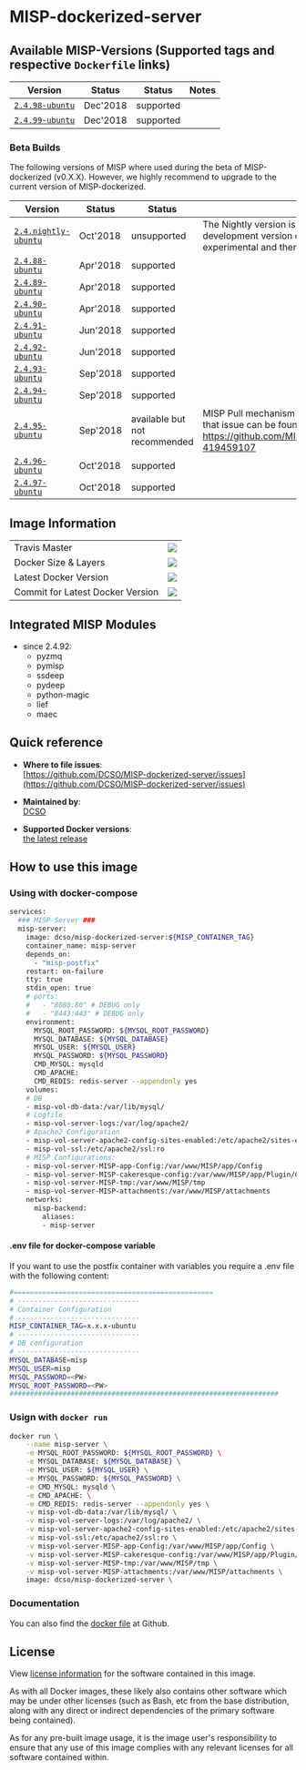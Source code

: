 # MISP-dockerized-server

## Available MISP-Versions (Supported tags and respective `Dockerfile` links)
| Version                         | Status   | Status                        | Notes                                                                                                                                                     |
| ------------------------------- | -------- | ----------------------------- | --------------------------------------------------------------------------------------------------------------------------------------------------------- |
| [`2.4.98-ubuntu`][12]           | Dec'2018 | supported                     |                                                                                                                                                           |
| [`2.4.99-ubuntu`][13]           | Dec'2018 | supported                     |                                                                                                                                                           |

### Beta Builds
The following versions of MISP where used during the beta of MISP-dockerized (v0.X.X). However, we highly recommend to upgrade to the current version of MISP-dockerized.

| Version                         | Status   | Status                        | Notes                                                                                                                                                     |
| ------------------------------- | -------- | ----------------------------- | --------------------------------------------------------------------------------------------------------------------------------------------------------- |
| [`2.4.nightly-ubuntu`][10]      | Oct'2018 | unsupported                   | The Nightly version is a build based on the latest development version of MISP-dockerized. This build is experimental and therefore not supported.        |
| [`2.4.88-ubuntu`][1]            | Apr'2018 | supported                     |                                                                                                                                                           |
| [`2.4.89-ubuntu`][2]            | Apr'2018 | supported                     |                                                                                                                                                           |
| [`2.4.90-ubuntu`][3]            | Apr'2018 | supported                     |                                                                                                                                                           |
| [`2.4.91-ubuntu`][4]            | Jun'2018 | supported                     |                                                                                                                                                           |
| [`2.4.92-ubuntu`][5]            | Jun'2018 | supported                     |                                                                                                                                                           |
| [`2.4.93-ubuntu`][6]            | Sep'2018 | supported                     |                                                                                                                                                           |
| [`2.4.94-ubuntu`][7]            | Sep'2018 | supported                     |                                                                                                                                                           |
| [`2.4.95-ubuntu`][8]            | Sep'2018 | available but not recommended | MISP Pull mechanism is currently not working. The ticket to that issue can be found here: https://github.com/MISP/MISP/issues/3613#issuecomment-419459107 |
| [`2.4.96-ubuntu`][9]            | Oct'2018 | supported                     |                                                                                                                                                           |                
| [`2.4.97-ubuntu`][11]           | Oct'2018 | supported                     |                                                                                                                                                           |



[1]: https://github.com/DCSO/MISP-dockerized-server/blob/master/2.4.88-ubuntu/Dockerfile
[2]: https://github.com/DCSO/MISP-dockerized-server/blob/master/2.4.89-ubuntu/Dockerfile
[3]: https://github.com/DCSO/MISP-dockerized-server/blob/master/2.4.90-ubuntu/Dockerfile
[4]: https://github.com/DCSO/MISP-dockerized-server/blob/master/2.4.91-ubuntu/Dockerfile
[5]: https://github.com/DCSO/MISP-dockerized-server/blob/master/2.4.92-ubuntu/Dockerfile
[6]: https://github.com/DCSO/MISP-dockerized-server/blob/master/2.4.93-ubuntu/Dockerfile
[7]: https://github.com/DCSO/MISP-dockerized-server/blob/master/2.4.94-ubuntu/Dockerfile
[8]: https://github.com/DCSO/MISP-dockerized-server/blob/master/2.4.95-ubuntu/Dockerfile
[9]: https://github.com/DCSO/MISP-dockerized-server/blob/master/2.4.96-ubuntu/Dockerfile
[10]: https://github.com/DCSO/MISP-dockerized-server/blob/master/2.4.nightly-ubuntu/Dockerfile
[11]: https://github.com/DCSO/MISP-dockerized-server/blob/master/2.4.97-ubuntu/Dockerfile
[12]: https://github.com/DCSO/MISP-dockerized-server/blob/master/2.4.98-ubuntu/Dockerfile
[13]: https://github.com/DCSO/MISP-dockerized-server/blob/master/2.4.99-ubuntu/Dockerfile


## Image Information

|                                   |                 |
|-                                  |-                |
| Travis Master                     | [![][101]][102] |
| Docker Size & Layers              | [![][104]][107] |
| Latest Docker Version             | [![][105]][107] |
| Commit for Latest Docker Version  | [![][106]][107] |

[101]: https://travis-ci.org/DCSO/MISP-dockerized-server.svg?branch=master
[102]: https://travis-ci.org/DCSO/MISP-dockerized-server
[103]: https://images.microbadger.com/badges/license/dcso/misp-dockerized-server.svg
[104]: https://images.microbadger.com/badges/image/dcso/misp-dockerized-server.svg
[105]: https://images.microbadger.com/badges/version/dcso/misp-dockerized-server.svg
[106]: https://images.microbadger.com/badges/commit/dcso/misp-dockerized-server.svg
[107]: https://microbadger.com/images/dcso/misp-dockerized-server

## Integrated MISP Modules 

- since 2.4.92:
    - pyzmq
    - pymisp
    - ssdeep
    - pydeep
    - python-magic
    - lief
    - maec


## Quick reference

-	**Where to file issues**:  
	[https://github.com/DCSO/MISP-dockerized-server/issues](https://github.com/DCSO/MISP-dockerized-server/issues)

-	**Maintained by**:  
	[DCSO](https://github.com/DCSO)

-	**Supported Docker versions**:  
	[the latest release](https://github.com/docker/docker-ce/releases/latest)


## How to use this image

### Using with docker-compose
``` bash
services:
  ### MISP-Server ###
  misp-server:
    image: dcso/misp-dockerized-server:${MISP_CONTAINER_TAG}
    container_name: misp-server
    depends_on:
      - "misp-postfix"
    restart: on-failure  
    tty: true
    stdin_open: true
    # ports:
    #   - "8080:80" # DEBUG only
    #   - "8443:443" # DEBUG only
    environment:
      MYSQL_ROOT_PASSWORD: ${MYSQL_ROOT_PASSWORD}
      MYSQL_DATABASE: ${MYSQL_DATABASE}
      MYSQL_USER: ${MYSQL_USER}
      MYSQL_PASSWORD: ${MYSQL_PASSWORD}
      CMD_MYSQL: mysqld
      CMD_APACHE:
      CMD_REDIS: redis-server --appendonly yes
    volumes:
    # DB
    - misp-vol-db-data:/var/lib/mysql/
    # Logfile
    - misp-vol-server-logs:/var/log/apache2/
    # Apache2 Configuration
    - misp-vol-server-apache2-config-sites-enabled:/etc/apache2/sites-enabled:ro
    - misp-vol-ssl:/etc/apache2/ssl:ro
    # MISP Configurations:
    - misp-vol-server-MISP-app-Config:/var/www/MISP/app/Config
    - misp-vol-server-MISP-cakeresque-config:/var/www/MISP/app/Plugin/CakeResque/Config
    - misp-vol-server-MISP-tmp:/var/www/MISP/tmp
    - misp-vol-server-MISP-attachments:/var/www/MISP/attachments
    networks:
      misp-backend:
        aliases:
        - misp-server

```

#### .env file for docker-compose variable
If you want to use the postfix container with variables you require a .env file with the following content:
``` bash
#=================================================
# ------------------------------
# Container Configuration
# ------------------------------
MISP_CONTAINER_TAG=x.x.x-ubuntu
# ------------------------------
# DB configuration
# ------------------------------
MYSQL_DATABASE=misp
MYSQL_USER=misp
MYSQL_PASSWORD=<PW>
MYSQL_ROOT_PASSWORD=<PW>
##################################################################
```

### Usign with `docker run`
``` bash
docker run \
    --name misp-server \
    -e MYSQL_ROOT_PASSWORD: ${MYSQL_ROOT_PASSWORD} \
    -e MYSQL_DATABASE: ${MYSQL_DATABASE} \
    -e MYSQL_USER: ${MYSQL_USER} \
    -e MYSQL_PASSWORD: ${MYSQL_PASSWORD} \
    -e CMD_MYSQL: mysqld \
    -e CMD_APACHE: \
    -e CMD_REDIS: redis-server --appendonly yes \
    -v misp-vol-db-data:/var/lib/mysql/ \
    -v misp-vol-server-logs:/var/log/apache2/ \
    -v misp-vol-server-apache2-config-sites-enabled:/etc/apache2/sites-enabled:ro \
    -v misp-vol-ssl:/etc/apache2/ssl:ro \
    -v misp-vol-server-MISP-app-Config:/var/www/MISP/app/Config \
    -v misp-vol-server-MISP-cakeresque-config:/var/www/MISP/app/Plugin/CakeResque/Config \
    -v misp-vol-server-MISP-tmp:/var/www/MISP/tmp \
    -v misp-vol-server-MISP-attachments:/var/www/MISP/attachments \
    image: dcso/misp-dockerized-server \
```

### Documentation
You can also find the [docker file](https://github.com/DCSO/MISP-dockerized-server/) at Github.


## License

View [license information](https://github.com/DCSO/MISP-dockerized-server/blob/master/LICENSE) for the software contained in this image.

As with all Docker images, these likely also contains other software which may be under other licenses (such as Bash, etc from the base distribution, along with any direct or indirect dependencies of the primary software being contained).

As for any pre-built image usage, it is the image user's responsibility to ensure that any use of this image complies with any relevant licenses for all software contained within.
